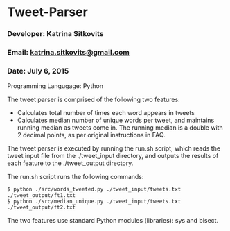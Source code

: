 # Tweet-Parser

### Developer: Katrina Sitkovits
### Email: katrina.sitkovits@gmail.com
### Date: July 6, 2015

Programming Langugage: Python

The tweet parser is comprised of the following two features:
* Calculates total number of times each word appears in tweets
* Calculates median number of unique words per tweet, and maintains running median as tweets come in. The running median is a double with 2 decimal points, as per original instructions in FAQ.

The tweet parser is executed by running the run.sh script, which reads the tweet input file from the ./tweet_input directory, and outputs the results of each feature to the ./tweet_output directory. 

The run.sh script runs the following commands:

```
$ python ./src/words_tweeted.py ./tweet_input/tweets.txt ./tweet_output/ft1.txt
$ python ./src/median_unique.py ./tweet_input/tweets.txt ./tweet_output/ft2.txt 
```

The two features use standard Python modules (libraries): sys and bisect.

